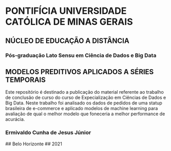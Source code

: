 <h1>PONTIFÍCIA UNIVERSIDADE CATÓLICA DE MINAS GERAIS</h1>
<h2>NÚCLEO DE EDUCAÇÃO A DISTÂNCIA</h2>
<h3>Pós-graduação Lato Sensu em Ciência de Dados e Big Data</h4>
<h2>MODELOS PREDITIVOS APLICADOS A SÉRIES TEMPORAIS</h2>
Este repositório é destinado a publicação do material referente ao trabalho de conclusão de curso do curso de Expecialização em Ciências de Dados e Big Data.
Neste trabalho foi analisado os dados de pedidos de uma statup brasileira de e-commerce e aplicado modelos de machine learning para avaliação de qual o melhor modelo que foneceria a melhor performance de acurácia.

<h3>Ermivaldo Cunha de Jesus Júnior</h3>
## Belo Horizonte
##  2021 
